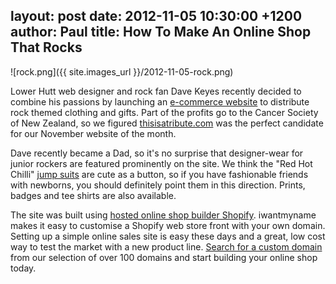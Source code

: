 layout: post
date: 2012-11-05 10:30:00 +1200
author: Paul
title: How To Make An Online Shop That Rocks
----

![rock.png]({{ site.images_url }}/2012-11-05-rock.png)

Lower Hutt web designer and rock fan Dave Keyes recently decided to combine his passions by launching an [e-commerce website](https://iwantmyname.co.nz/services/ecommerce-hosting/) to distribute rock themed clothing and gifts. Part of the profits go to the Cancer Society of New Zealand, so we figured [thisisatribute.com](http://archived.link/http://thisisatribute.com/) was the perfect candidate for our November website of the month.

Dave recently became a Dad, so it's no surprise that designer-wear for junior rockers are featured prominently on the site. We think the "Red Hot Chilli" [jump suits](http://archived.link/http://thisisatribute.com/collections/baby-rock/products/rock-colours-baby-one-piece) are cute as a button, so if you have fashionable friends with newborns, you should definitely point them in this direction. Prints, badges and tee shirts are also available.

The site was built using [hosted online shop builder Shopify](https://iwantmyname.co.nz/features/applications/custom-domain-apps/e-commerce/shopify-hosted-online-store-platform-and-shop-software). iwantmyname makes it easy to customise a Shopify web store front with your own domain. Setting up a simple online sales site is easy these days and a great, low cost way to test the market with a new product line. [Search for a custom domain](https://iwantmyname.co.nz/) from our selection of over 100 domains and start building your online shop today.
